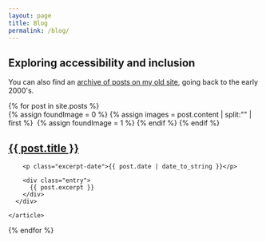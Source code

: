 ```yaml
---
layout: page
title: Blog
permalink: /blog/
---
```


## Exploring accessibility and inclusion

You can also find an [archive of posts on my old site](https://incl.ca), going back to the early 2000's.

<div class="posts">
  {% for post in site.posts %}
    <article class="post">
<!-- https://blog.webjeda.com/fetch-image-jekyll/-->
      {% assign foundImage = 0 %}
      {% assign images = post.content | split:"<img " %}
      {% for image in images %}
        {% if image contains 'src' %}
            {% if foundImage == 0 %}
                {% assign html = image | split:"/>" | first %}
                <img {{ html }} />
                {% assign foundImage = 1 %}
            {% endif %}
        {% endif %}
      <div class="post-details">
        <h2><a href="{{ site.baseurl }}{{ post.url }}">{{ post.title }}</a></h2>

        <p class="excerpt-date">{{ post.date | date_to_string }}</p>
  
        <div class="entry">
          {{ post.excerpt }}
        </div>
      </div>

    </article>
  {% endfor %}
</div>
